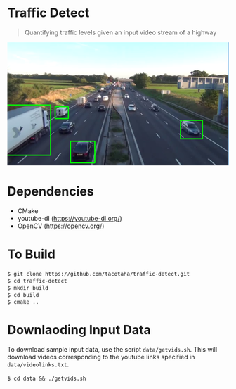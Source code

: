 # Traffic Detect
> Quantifying traffic levels given an input video stream of a highway

![alt text](output.png)

# Dependencies
* CMake
* youtube-dl (https://youtube-dl.org/)
* OpenCV (https://opencv.org/)

# To Build
```
$ git clone https://github.com/tacotaha/traffic-detect.git
$ cd traffic-detect
$ mkdir build 
$ cd build
$ cmake ..
```

# Downlaoding Input Data
To download sample input data, use the script `data/getvids.sh`. 
This will download videos corresponding to the youtube links specified in `data/videolinks.txt`.

`$ cd data && ./getvids.sh`
